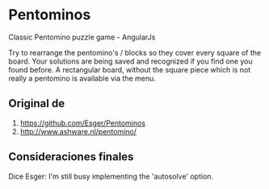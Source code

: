 # Pentominos
Classic Pentomino puzzle game - AngularJs

Try to rearrange the pentomino's / blocks so they cover every square of the board.
Your solutions are being saved and recognized if you find one you found before.
A rectangular board, without the square piece which is not really a pentomino is available via the menu.

## Original de 
1. https://github.com/Esger/Pentominos
1. http://www.ashware.nl/pentomino/

## Consideraciones finales
Dice Esger:
I'm still busy implementing the 'autosolve' option.
